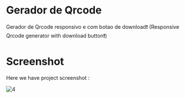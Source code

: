 # Gerador de Qrcode

Gerador de Qrcode responsivo e com botao de download❗️
(Responsive Qrcode generator with download button❗️)

# Screenshot

Here we have project screenshot :

![4](https://github.com/ThalesHenriq/Projetos_html_css_js/assets/125931825/9f3be082-a6d1-4a00-b08e-b91650d8f5ad)
